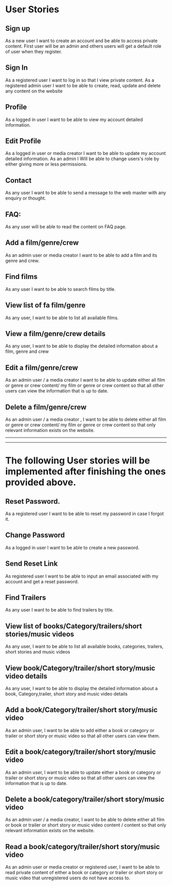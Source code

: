 # User Stories

## Sign up
As a new user I want to create an account and be able to access private content.
First user will be an admin and others users will get a default role of user when they register.
## Sign In
As a registered user I want to log in so that I view private content.
As a registered admin user I want to be able to create, read, update and delete any content on the website
## Profile
As a logged in user I want to be able to view my account detailed information.
## Edit Profile
As a logged in user or media creator I want to be able to update my account detailed information.
As an admin I Will be able to change users's role by either giving more or less permissions.
## Contact
As any user I want to be able to send a message to the web master with any enquiry or thought.
## FAQ:
As any user will be able to read  the content on FAQ page. 
## Add a film/genre/crew
As an admin user or media creator I want to be able to add  a film and its genre and crew.
## Find films
As any user I want to be able to search films by title.
## View list of fa film/genre
As any user, I want to be able to list all available films.
## View a film/genre/crew details
As any user, I want to be able to display the detailed information about 
a film, genre and crew
## Edit a film/genre/crew 
As an admin user / a media creator  I want to be able to update either all film or genre or crew content/ 
my film or genre or crew content so that all other users can view the information that is up to date.
## Delete a film/genre/crew
As an admin user / a media creator , I want to be able to delete either all film or genre or crew content/ 
my film or genre or crew content so that only relevant information exists on the website.


------------------------------------------------------ 
--------------------------------------------------------------

# The following User stories will be implemented after finishing the ones provided above.
## Reset Password.
As a registered user I want to be able to reset my password in case I forgot it.
## Change Password
As a logged in user I want to be able to create a new password.
## Send Reset Link
As registered user I want to be able to input an email associated with my account and
get a reset password.

## Find Trailers
As any user I want to be able to find trailers by title.
## View list of books/Category/trailers/short stories/music videos
As any user, I want to be able to list all available  books, categories, trailers, short stories and music videos
## View book/Category/trailer/short story/music video details
As any user, I want to be able to display the detailed information about a book, Category,trailer, 
short story and music video details

## Add a book/Category/trailer/short story/music video
As an admin user, I want to be able to add either a book or category or trailer
or short story or music video so that all other users can view them.
## Edit a book/category/trailer/short story/music video
As an admin user, I want to be able to update either a book or
category or trailer or short story or music video so that all other users can view the information that is up to date.
## Delete a book/category/trailer/short story/music video
As an admin user / a media creator, I want to be able to delete either all film or book or trailer or short story or music video content /
content so that only relevant information exists on the website.
## Read a book/category/trailer/short story/music video
As an admin user or media creator or registered user, I want to be able to read private content of either a book or category or trailer or short story or music video that unregistered users do not have access to.

